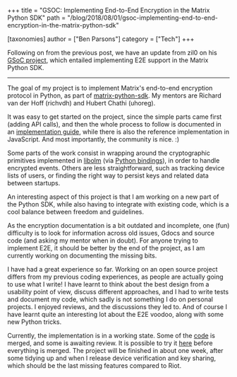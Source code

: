 +++
title = "GSOC: Implementing End-to-End Encryption in the Matrix Python SDK"
path = "/blog/2018/08/01/gsoc-implementing-end-to-end-encryption-in-the-matrix-python-sdk"

[taxonomies]
author = ["Ben Parsons"]
category = ["Tech"]
+++

Following on from the previous post, we have an update from zil0 on his <a href="https://summerofcode.withgoogle.com/organizations/6091058287476736/#5468043765874688">GSoC project</a>, which entailed implementing E2E support in the Matrix Python SDK.

<hr />

The goal of my project is to implement Matrix's end-to-end encryption protocol in Python, as part of <a href="https://github.com/matrix-org/matrix-python-sdk">matrix-python-sdk</a>. My mentors are Richard van der Hoff (richvdh) and Hubert Chathi (uhoreg).

It was easy to get started on the project, since the simple parts came first (adding API calls), and then the whole process to follow is documented in an <a href="/docs/guides/e2e_implementation.html">implementation guide</a>, while there is also the reference implementation in JavaScript. And most importantly, the community is nice. :)

Some parts of the work consist in wrapping around the cryptographic primitives implemented in <a href="https://git.matrix.org/git/olm/">libolm</a> (via <a href="https://github.com/poljar/python-olm">Python bindings</a>), in order to handle encrypted events. Others are less straightforward, such as tracking device lists of users, or finding the right way to persist keys and related data between startups.

An interesting aspect of this project is that I am working on a new part of the Python SDK, while also having to integrate with existing code, which is a cool balance between freedom and guidelines.

As the encryption documentation is a bit outdated and incomplete, one (fun) difficulty is to look for information across old issues, Gdocs and source code (and asking my mentor when in doubt). For anyone trying to implement E2E, it should be better by the end of the project, as I am currently working on documenting the missing bits.

I have had a great experience so far. Working on an open source project differs from my previous coding experiences, as people are actually going to use what I write! I have learnt to think about the best design from a usability point of view, discuss different approaches, and I had to write tests and document my code, which sadly is not something I do on personal projects. I enjoyed reviews, and the discussions they led to. And of course I have learnt quite an interesting lot about the E2E voodoo, along with some new Python tricks.

Currently, the implementation is in a working state. Some of the <a href="https://github.com/matrix-org/matrix-python-sdk/pulls?utf8=%E2%9C%93&amp;q=is%3Apr+author%3AZil0">code</a> is merged, and some is awaiting review. It is possible to try it <a href="https://github.com/matrix-org/matrix-python-sdk/issues/100#issuecomment-402508438">here</a> before everything is merged.
The project will be finished in about one week, after some tidying up and when I release device verification and key sharing, which should be the last missing features compared to Riot.
